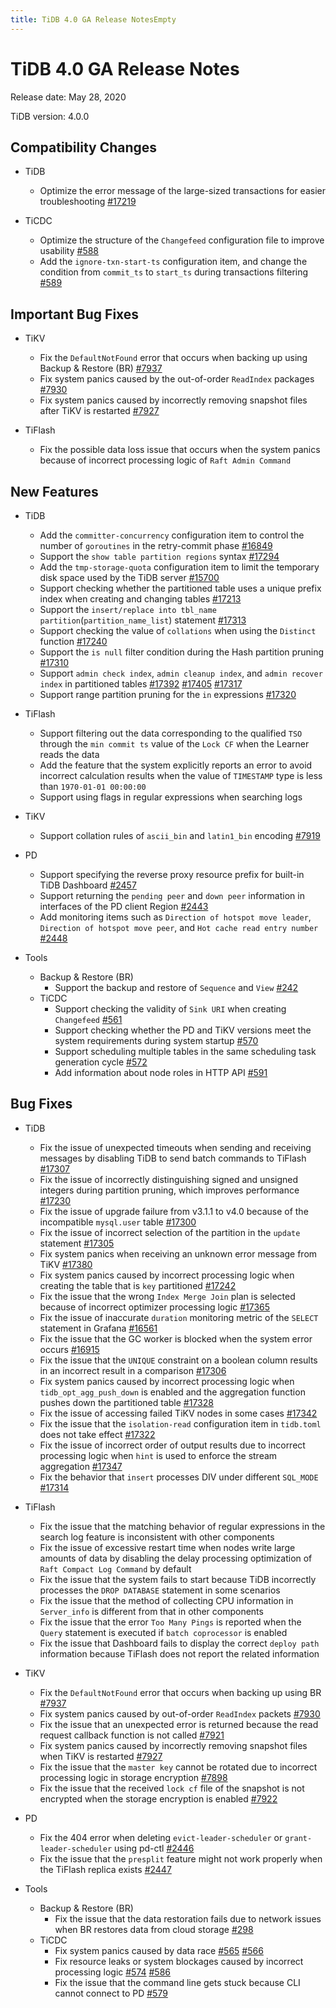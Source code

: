 ```yaml
---
title: TiDB 4.0 GA Release NotesEmpty
---
```


# TiDB 4.0 GA Release Notes

Release date: May 28, 2020

TiDB version: 4.0.0

## Compatibility Changes

* TiDB
    - Optimize the error message of the large-sized transactions for easier troubleshooting [#17219](https://github.com/pingcap/tidb/pull/17219)

* TiCDC
    - Optimize the structure of the `Changefeed` configuration file to improve usability [#588](https://github.com/pingcap/tiflow/pull/588)
    - Add the `ignore-txn-start-ts` configuration item, and change the condition from `commit_ts` to `start_ts` during transactions filtering [#589](https://github.com/pingcap/tiflow/pull/589)

## Important Bug Fixes

* TiKV
    - Fix the `DefaultNotFound` error that occurs when backing up using Backup & Restore (BR) [#7937](https://github.com/tikv/tikv/pull/7937)
    - Fix system panics caused by the out-of-order `ReadIndex` packages [#7930](https://github.com/tikv/tikv/pull/7930)
    - Fix system panics caused by incorrectly removing snapshot files after TiKV is restarted [#7927](https://github.com/tikv/tikv/pull/7927)

* TiFlash
    - Fix the possible data loss issue that occurs when the system panics because of incorrect processing logic of `Raft Admin Command`

## New Features

* TiDB
    - Add the `committer-concurrency` configuration item to control the number of `goroutines` in the retry-commit phase [#16849](https://github.com/pingcap/tidb/pull/16849)
    - Support the `show table partition regions` syntax [#17294](https://github.com/pingcap/tidb/pull/17294)
    - Add the `tmp-storage-quota` configuration item to limit the temporary disk space used by the TiDB server [#15700](https://github.com/pingcap/tidb/pull/15700)
    - Support checking whether the partitioned table uses a unique prefix index when creating and changing tables [#17213](https://github.com/pingcap/tidb/pull/17213)
    - Support the `insert/replace into tbl_name partition`(`partition_name_list`) statement [#17313](https://github.com/pingcap/tidb/pull/17313)
    - Support checking the value of `collations` when using the `Distinct` function [#17240](https://github.com/pingcap/tidb/pull/17240)
    - Support the `is null` filter condition during the Hash partition pruning [#17310](https://github.com/pingcap/tidb/pull/17310)
    - Support `admin check index`, `admin cleanup index`, and `admin recover index` in partitioned tables [#17392](https://github.com/pingcap/tidb/pull/17392) [#17405](https://github.com/pingcap/tidb/pull/17405) [#17317](https://github.com/pingcap/tidb/pull/17317)
    - Support range partition pruning for the `in` expressions  [#17320](https://github.com/pingcap/tidb/pull/17320)

* TiFlash
    - Support filtering out the data corresponding to the qualified `TSO` through the `min commit ts` value of the `Lock CF` when the Learner reads the data
    - Add the feature that the system explicitly reports an error to avoid incorrect calculation results when the value of `TIMESTAMP` type is less than `1970-01-01 00:00:00`
    - Support using flags in regular expressions when searching logs

* TiKV
    - Support collation rules of `ascii_bin` and `latin1_bin` encoding [#7919](https://github.com/tikv/tikv/pull/7919)

* PD
    - Support specifying the reverse proxy resource prefix for built-in TiDB Dashboard [#2457](https://github.com/pingcap/pd/pull/2457)
    - Support returning the `pending peer` and `down peer` information in interfaces of the PD client Region [#2443](https://github.com/pingcap/pd/pull/2443)
    - Add monitoring items such as `Direction of hotspot move leader`, `Direction of hotspot move peer`, and `Hot cache read entry number` [#2448](https://github.com/pingcap/pd/pull/2448)

* Tools
    + Backup & Restore (BR)
        - Support the backup and restore of `Sequence` and `View` [#242](https://github.com/pingcap/br/pull/242)
    + TiCDC
        - Support checking the validity of `Sink URI` when creating `Changefeed` [#561](https://github.com/pingcap/tiflow/pull/561)
        - Support checking whether the PD and TiKV versions meet the system requirements during system startup [#570](https://github.com/pingcap/tiflow/pull/570)
        - Support scheduling multiple tables in the same scheduling task generation cycle [#572](https://github.com/pingcap/tiflow/pull/572)
        - Add information about node roles in HTTP API [#591](https://github.com/pingcap/tiflow/pull/591)

## Bug Fixes

* TiDB

    - Fix the issue of unexpected timeouts when sending and receiving messages by disabling TiDB to send batch commands to TiFlash [#17307](https://github.com/pingcap/tidb/pull/17307)
    - Fix the issue of incorrectly distinguishing signed and unsigned integers during partition pruning, which improves performance [#17230](https://github.com/pingcap/tidb/pull/17230)
    - Fix the issue of upgrade failure from v3.1.1 to v4.0 because of the incompatible `mysql.user` table [#17300](https://github.com/pingcap/tidb/pull/17300)
    - Fix the issue of incorrect selection of the partition in the `update` statement [#17305](https://github.com/pingcap/tidb/pull/17305)
    - Fix system panics when receiving an unknown error message from TiKV [#17380](https://github.com/pingcap/tidb/pull/17380)
    - Fix system panics caused by incorrect processing logic when creating the table that is `key` partitioned [#17242](https://github.com/pingcap/tidb/pull/17242)
    - Fix the issue that the wrong `Index Merge Join` plan is selected because of incorrect optimizer processing logic [#17365](https://github.com/pingcap/tidb/pull/17365)
    - Fix the issue of inaccurate `duration` monitoring metric of the `SELECT` statement in Grafana [#16561](https://github.com/pingcap/tidb/pull/16561)
    - Fix the issue that the GC worker is blocked when the system error occurs [#16915](https://github.com/pingcap/tidb/pull/16915)
    - Fix the issue that the `UNIQUE` constraint on a boolean column results in an incorrect result in a comparison [#17306](https://github.com/pingcap/tidb/pull/17306)
    - Fix system panics caused by incorrect processing logic when `tidb_opt_agg_push_down` is enabled and the aggregation function pushes down the partitioned table [#17328](https://github.com/pingcap/tidb/pull/17328)
    - Fix the issue of accessing failed TiKV nodes in some cases [#17342](https://github.com/pingcap/tidb/pull/17342)
    - Fix the issue that the `isolation-read` configuration item in `tidb.toml` does not take effect [#17322](https://github.com/pingcap/tidb/pull/17322)
    - Fix the issue of incorrect order of output results due to incorrect processing logic when `hint` is used to enforce the stream aggregation [#17347](https://github.com/pingcap/tidb/pull/17347)
    - Fix the behavior that `insert` processes DIV under different `SQL_MODE` [#17314](https://github.com/pingcap/tidb/pull/17314)

* TiFlash

    - Fix the issue that the matching behavior of regular expressions in the search log feature is inconsistent with other components
    - Fix the issue of excessive restart time when nodes write large amounts of data by disabling the delay processing optimization of `Raft Compact Log Command` by default
    - Fix the issue that the system fails to start because TiDB incorrectly processes the `DROP DATABASE` statement in some scenarios
    - Fix the issue that the method of collecting CPU information in `Server_info` is different from that in other components
    - Fix the issue that the error `Too Many Pings` is reported when the `Query` statement is executed if `batch coprocessor` is enabled
    - Fix the issue that Dashboard fails to display the correct `deploy path` information because TiFlash does not report the related information

* TiKV

    - Fix the `DefaultNotFound` error that occurs when backing up using BR  [#7937](https://github.com/tikv/tikv/pull/7937)
    - Fix system panics caused by out-of-order `ReadIndex` packets [#7930](https://github.com/tikv/tikv/pull/7930)
    - Fix the issue that an unexpected error is returned because the read request callback function is not called [#7921](https://github.com/tikv/tikv/pull/7921)
    - Fix system panics caused by incorrectly removing snapshot files when TiKV is restarted [#7927](https://github.com/tikv/tikv/pull/7927)
    - Fix the issue that the `master key` cannot be rotated due to incorrect processing logic in storage encryption [#7898](https://github.com/tikv/tikv/pull/7898)
    - Fix the issue that the received `lock cf` file of the snapshot is not encrypted when the storage encryption is enabled [#7922](https://github.com/tikv/tikv/pull/7922)

* PD

    - Fix the 404 error when deleting `evict-leader-scheduler` or `grant-leader-scheduler` using pd-ctl [#2446](https://github.com/pingcap/pd/pull/2446)
    - Fix the issue that the `presplit` feature might not work properly when the TiFlash replica exists [#2447](https://github.com/pingcap/pd/pull/2447)

* Tools

    + Backup & Restore (BR)
        - Fix the issue that the data restoration fails due to network issues when BR restores data from cloud storage [#298](https://github.com/pingcap/br/pull/298)
    + TiCDC
        - Fix system panics caused by data race [#565](https://github.com/pingcap/tiflow/pull/565) [#566](https://github.com/pingcap/tiflow/pull/566)
        - Fix resource leaks or system blockages caused by incorrect processing logic [#574](https://github.com/pingcap/tiflow/pull/574) [#586](https://github.com/pingcap/tiflow/pull/586)
        - Fix the issue that the command line gets stuck because CLI cannot connect to PD [#579](https://github.com/pingcap/tiflow/pull/579)
